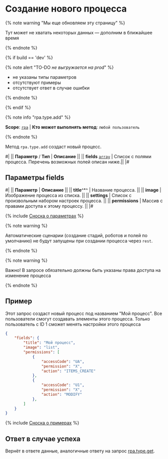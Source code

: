 # Создание нового процесса

{% note warning "Мы еще обновляем эту страницу" %}

Тут может не хватать некоторых данных — дополним в ближайшее время

{% endnote %}

{% if build == 'dev' %}

{% note alert "TO-DO _не выгружается на prod_" %}

- не указаны типы параметров
- отсутствуют примеры
- отсутствует ответ в случае ошибки

{% endnote %}

{% endif %}

{% note info "rpa.type.add" %}

**Scope**: [`rpa`](../../../scopes/permissions.md) | **Кто может выполнять метод**: `любой пользователь`

{% endnote %}

Метод `rpa.type.add` создаст новый процесс.

#|
|| **Параметр** / **Тип** | **Описание** ||
|| **fields**
[`array`](../../../data-types.md) | Список с полями процесса. Перечень возможных полей описан ниже.||
|#

## Параметры fields

#|
|| **Параметр** | **Описание** ||
|| **title**^*^ | Название процесса. ||
|| **image** | Изображение процесса из списка. ||
|| **settings** | Список с произвольным набором настроек процесса. ||
|| **permissions** | Массив с правами доступа к этому процессу. ||
|#

{% include [Сноска о параметрах](../../../../_includes/required.md) %}

{% note warning %}

Автоматические сценарии (создание стадий, роботов и полей по умолчанию) не будут запущены при создании процесса через `rest`.

{% endnote %}

{% note warning %}

Важно! В запросе обязательно должны быть указаны права доступа на изменение процесса

{% endnote %}

## Пример

Этот запрос создаст новый процесс под названием "Мой процесс". Все пользователи смогут создавать элементы этого процесса. Только пользователь с ID 1 сможет менять настройки этого процесса

```json
{
    "fields": {
        "title": "Мой процесс",
        "image": "list",
        "permissions": [
            {
                "accessCode": "UA",
                "permission": "X",
                "action": "ITEMS_CREATE"
            },
            {
                "accessCode": "U1",
                "permission": "X",
                "action": "MODIFY"
            },
        ]
    }
}
```

{% include [Сноска о примерах](../../../../_includes/examples.md) %}

## Ответ в случае успеха

 Вернёт в ответе данные, аналогичные ответу на запрос [rpa.type.get](./rpa-type-get.md).